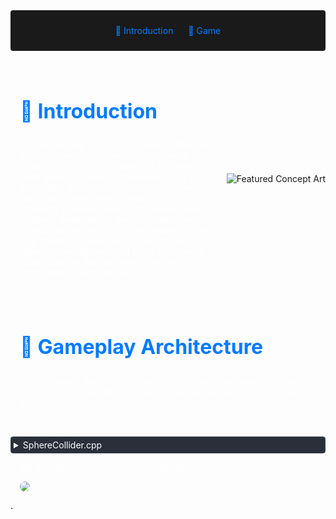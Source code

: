 <!-- Summary Section with Navigation -->

<div style="background:rgb(26, 26, 26); padding: 1.5rem; margin-bottom: 2rem; border-radius: 4px; text-align: center;">
<a href="#introduction" style="color: #007bff; text-decoration: none; margin: 0 10px;">🌟 Introduction </a>
<a href="#game" style="color: #007bff; text-decoration: none; margin: 0 10px;">👾 Game </a>

</div>

<!-- Main Content with Anchor -->
<div id="introduction" style="display: flex; align-items: center; margin: 2rem 0;">
    <div style="flex: 1; padding: 0 15px; color: #fff;">
        <h2 style="font-size: 2rem; color: #007bff;">🌟 Introduction</h2>
        <p>
            The Mothership Calls is a 2D local multiplayer asteroid game developed as a one-week school project. The purpose was to create a small game in groups of three using only C++ and SFML. We decided to make small game where two player save a planet from incoming asteroids when both players press on their "shoot" key at the same time they create a beam that destroy any asteroid in the way appear between them. Their are two types of steroids ones that folow the closest player and one that go toward the planet. Each players have two lives.
        </p>
    </div>
    <img src="https://i.imgur.com/2ldxkpv.png" 
         alt="Featured Concept Art" 
         style="margin-left: 12px;">
</div>

<div id="game" style="display: flex; align-items: center; margin: 2rem 0;">
    <div style="flex: 1; padding: 0 15px; color: #fff;">
        <h2 style="font-size: 2rem; color: #007bff;">👾 Gameplay Architecture</h2>
        <p>
            In this project I made the collision systems with two types of collision : Line to sphere and sphere to sphere. and we had to write a full uml for the project
        </p>
    </div>
</div>
<details style="margin: 10px 0; border: 1px solid #3d4450; border-radius: 4px;">
    <summary style="cursor: pointer; padding: 4px; background-color: #2a2f3a; color: #fff;">
        SphereCollider.cpp
    </summary>
    <div style="background-color: #1a1a1a; border-radius: 0 0 4px 4px;">
<div>

    SphereCollider::SphereCollider(sf::Vector2f& pos, float rad)
    {
        position = &pos;
        radius = rad;
    }

    bool SphereCollider::CheckCollision(SphereCollider collider)
    {
        return sqrtf(powf(collider.position->x - position->x, 2.0f) + powf(collider.position->y - position->y, 2.0f)) <= collider.radius + radius;
    }

    bool SphereCollider::CheckCollision(sf::Vector2f point)
    {
        return sqrtf(powf(point.x - position->x, 2.0f) + powf(point.y - position->y, 2.0f)) <= radius;
    }

    bool SphereCollider::CheckCollision(LineCollider collider)
    {
        if (CheckCollision(*collider.a) || CheckCollision(*collider.b))
        {
            return true;
        }
        else
        {
            float lineLength = sqrtf(powf(collider.a->x - collider.b->x, 2.0f) + powf(collider.a->y - collider.b->y, 2.0f));
            float dot = (((position->x - collider.a->x) * (collider.b->x - collider.a->x)) + ((position->y - collider.a->y) * (collider.b->y - collider.a->y)) ) / pow(lineLength, 2);
            sf::Vector2f closest = sf::Vector2f(collider.a->x + (dot * (collider.b->x - collider.a->x)), collider.a->y + (dot * (collider.b->y - collider.a->y)));
            
            
            if (!CheckCollision(closest))
            {
                return false;
            }
            else if(sqrtf(powf(collider.a->x - closest.x, 2.0f) + powf(collider.a->y - closest.y, 2.0f)) + sqrtf(powf(collider.b->x - closest.x, 2.0f) + powf(collider.b->y - closest.y, 2.0f)) == sqrtf(powf(collider.a->x - collider.b->x, 2.0f) + powf(collider.a->y - collider.b->y, 2.0f)))
            {
                return true;
            }
        }
    }

</div>
</details>
<div style="width: 100%; display: block; clear: both; margin: 0 auto; padding: 0 15px; color: #fff; box-sizing: border-box;">
    <p>
        We also had to write a full uml for the project :
    </p>
    <img src="https://i.imgur.com/c9oQuV6.jpeg" style="max-width: 100%; border-radius: 12px;">
</div>

<p style="color:black;">
    .
</p>

